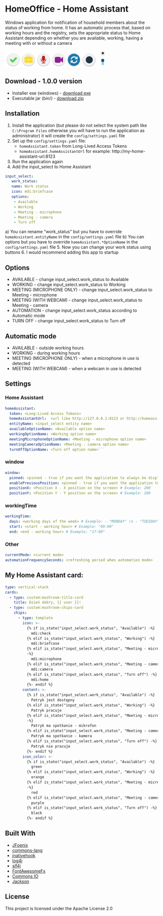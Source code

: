 # HomeOffice - Home Assistant

Windows application for notification of household members about the status of working from home. It has an automatic process that, based on working hours and the registry, sets the appropriate status to Home Assistant depending on whether you are available, working, having a meeting with or without a camera

![](https://github.com/Patresss/HomeOffice---Home-Assistant/blob/master/readme-resources/application.png)

## Download - 1.0.0 version
* Installer exe (windows) - [download exe](https://github.com/Patresss/HomeOffice---Home-Assistant/raw/master/release/1.0.0/HomeOffice%20-%20Home%20Assistant-1.0.0.exe)
* Executable jar (bin/) - [download zip](https://github.com/Patresss/HomeOffice---Home-Assistant/raw/master/release/1.0.0/HomeOffice%20-%20Home%20Assistant-1.0.0.zip)

## Installation

1. Install the application (but please do not select the system path like `C:\Program Files` otherwise you will have to run the application as administrator)
it will create the `config/settings.yaml` file
2. Set up the `config/settings.yaml` file:
    * `homeAssistant.token` from Long-Lived Access Tokens
    * `homeAssistant.homeAssistantUrl`  for example: http://my-home-assistant-url:8123
3. Run the application again
4. Add the input_select to Home Assistant
```yaml
input_select:
   work_status:
   name: Work status
   icon: mdi:briefcase
   options:
    - Available
    - Working
    - Meeting - microphone
    - Meeting - camera
    - Turn off
```
a) You can rename "work_status" but you have to override `homeAssistant.entityName` in the `config/settings.yaml` file
b) You can options but you have to override `homeAssistant.*OptionName` in the `config/settings.yaml` file
5. Now you can change your work status using buttons
6. I would recommend adding this app to startup 

## Options
* AVAILABLE - change input_select.work_status to Available 
* WORKING - change input_select.work_status to Working
* MEETING (MICROPHONE ONLY) - change input_select.work_status to Meeting - microphone
* MEETING (WITH WEBCAM) - change input_select.work_status to Meeting - camera
* AUTOMATION - change input_select.work_status according to Automatic mode
* TURN OFF - change input_select.work_status to Turn off

## Automatic mode
* AVAILABLE - outside working hours
* WORKING - during working hours
* MEETING (MICROPHONE ONLY) - when a microphone in use is detected
* MEETING (WITH WEBCAM) - when a webcam in use is detected

## Settings
### Home Assistant
```yaml
homeAssistant:
  token: <Long-Lived Access Tokens>
  homeAssistantUrl:  <url like http://127.0.0.1:8123 or http://homeassistant-my-dns:8123>
  entityName: <input_select entity name>
  availableOptionName: <Available option name>
  workingOptionName: <Working option name>
  meetingMicrophoneOptionName: <Meeting - microphone option name>
  meetingCameraOptionName: <Meeting - camera option name>
  turnOffOptionName: <Turn off option name>```
```
### window
```yaml
window:
  pinned: <pinned - true if you want the application to always be displayed on the screen> # Example: true
  enablePreviousPosition: <pinned - true if you want the application to be in the same position after restart> # Example: true
  positionX: <Position X - X position on the screen> # Example: 200
  positionY: <Position Y - Y position on the screen> # Example: 200
```
### workingTime
```yaml
workingTime:
  days: <working days of the week> # Example: - "MONDAY" \n - "TUESDAY"
  start: <start - working hour> # Example: "09:00"
  end: <end - working hour> # Example: "17:00"
```

### Other
```yaml
currentMode: <current mode>
automationFrequencySeconds: <refreshing period when automation mode>
```

## My Home Assistant card:
```yaml
type: vertical-stack
cards:
  - type: custom:mushroom-title-card
    title: Dzień dobry, {{ user }}!
  - type: custom:mushroom-chips-card
    chips:
      - type: template
        icon: >-
          {% if is_state("input_select.work_status", "Available") -%}
            mdi:check
          {% elif is_state("input_select.work_status", "Working") -%}
            mdi:briefcase
          {% elif is_state("input_select.work_status", "Meeting - microphone")
          -%}
            mdi:microphone
          {% elif is_state("input_select.work_status", "Meeting - camera") -%}
            mdi:camera
          {% elif is_state("input_select.work_status", "Turn off") -%}
            mdi:home
          {%- endif %}
        content: >-
          {% if is_state("input_select.work_status", "Available") -%}
            Patryk jest dostępny
          {% elif is_state("input_select.work_status", "Working") -%}
            Patryk pracuje
          {% elif is_state("input_select.work_status", "Meeting - microphone")
          -%}
            Patryk ma spotkanie - mikrofon
          {% elif is_state("input_select.work_status", "Meeting - camera") -%}
            Patryk ma spotkanie - kamera
          {% elif is_state("input_select.work_status", "Turn off") -%}
            Patryk nie pracuje
          {%- endif %}
        icon_color: >-
          {% if is_state("input_select.work_status", "Available") -%}
            green
          {% elif is_state("input_select.work_status", "Working") -%}
            orange
          {% elif is_state("input_select.work_status", "Meeting - microphone")
          -%}
            red
          {% elif is_state("input_select.work_status", "Meeting - camera") -%}
            purple
          {% elif is_state("input_select.work_status", "Turn off") -%}
            black
          {%- endif %}

```


## Built With

* [JFoenix](https://github.com/jfoenixadmin/JFoenix)
* [commons-lang](https://github.com/apache/commons-lang)
* [jnativehook](https://github.com/kwhat/jnativehook)
* [log4j](https://logging.apache.org/log4j/2.x/)
* [slf4j](http://www.slf4j.org/)
* [FontAwesomeFx](https://www.jensd.de/wordpress/?tag=fontawesomefx)
* [Commons IO](http://commons.apache.org/proper/commons-io/)
* [Jackson](https://github.com/FasterXML/jackson-module-kotlin)

## License

This project is licensed under the Apache License 2.0 
